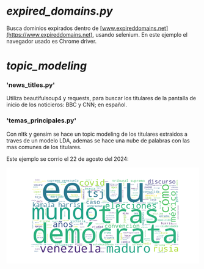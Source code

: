 # *expired_domains.py*
Busca dominios expirados dentro de [www.expireddomains.net](https://www.expireddomains.net), usando selenium.
En este ejemplo el navegador usado es Chrome driver.

# *topic_modeling*
  ### 'news_titles.py'
  Utiliza beautifulsoup4 y requests, para buscar los titulares de la pantalla de inicio de los noticieros: BBC y CNN; en español.

  ### 'temas_principales.py'
  Con nltk y gensim se hace un topic modeling de los titulares extraidos a traves de un modelo LDA, ademas se hace una nube de palabras con las mas comunes de los titulares.

  Este ejemplo se corrio el 22 de agosto del 2024:

  ![](https://github.com/juquinterope/ppi_pl_QUINTEROjf/blob/32b5b7e56fedce4ccf3e80e5f6e9865082a01f6c/web_scrapping/topic_modeling/nube_temas_principales.png)
